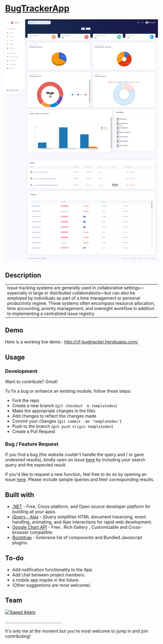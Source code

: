 # [BugTrackerApp](http://cf-bugtracker.herokuapp.com)
<img src="https://github.com/SaeedAdam/BugTrackerApp/blob/main/wwwroot/img/screenshots/Dashboard.jpeg" alt="Dashboard">

## Description
<table>
<tr>
<td>
  Issue tracking systems are generally used in collaborative settings—especially in large or distributed collaborations—but can also be employed by individuals as part of a time management or personal productivity regime. These systems often encompass resource allocation, time accounting, priority management, and oversight workflow in addition to implementing a centralized issue registry
</td>
</tr>
</table>


## Demo
Here is a working live demo :  http://cf-bugtracker.herokuapp.com/

## Usage

### Development
Want to contribute? Great!

To fix a bug or enhance an existing module, follow these steps:

- Fork the repo
- Create a new branch (`git checkout -b templatedev`)
- Make the appropriate changes in the files
- Add changes to reflect the changes made
- Commit your changes (`git commit -am 'templatedev'`)
- Push to the branch (`git push origin templatedev`)
- Create a Pull Request 

### Bug / Feature Request

If you find a bug (the website couldn't handle the query and / or gave undesired results), kindly open an issue [here](https://github.com/SaeedAdam/BugTrackerApp/issues/new) by including your search query and the expected result.

If you'd like to request a new function, feel free to do so by opening an issue [here](https://github.com/SaeedAdam/BugTrackerApp/issues/new). Please include sample queries and their corresponding results.


## Built with 

- [.NET](https://dotnet.microsoft.com/en-us/) - Free, Cross-platform, and Open source developer platform for building all your apps.
- [jQuery - Ajax](http://www.w3schools.com/jquery/jquery_ref_ajax.asp) - jQuery simplifies HTML document traversing, event handling, animating, and Ajax interactions for rapid web development.
- [Google Chart API](https://developers.google.com/chart/interactive/docs/quick_start) - Free , Rich Gallery , Customizable and Cross-browser compatible.
- [Bootstrap](http://getbootstrap.com/) - Extensive list of components and  Bundled Javascript plugins.


## To-do
- Add notification functionality to the App.
- Add chat between project members.
- a mobile app maybe in the future.
- (Other suggestions are most welcome).


## Team

[![Saeed Adam](https://avatars.githubusercontent.com/u/68031078?v=4)](https://github.com/saeedadam)

..............................................

It's only me at the moment but you're most welcome to jump in and join contributing! 

